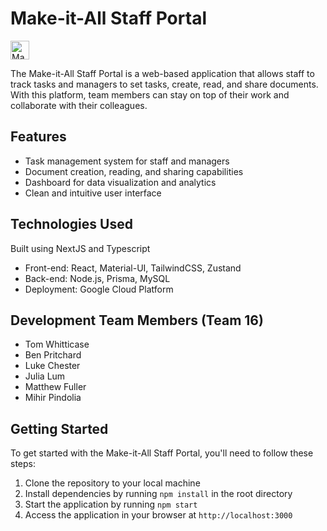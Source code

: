 # Make-it-All Staff Portal
<img src="https://media.discordapp.net/attachments/806509577814016021/1076327428068220979/image.png" alt="Make-it-All Staff Portal Logo" height="30" />



The Make-it-All Staff Portal is a web-based application that allows staff to track tasks and managers to set tasks, create, read, and share documents. With this platform, team members can stay on top of their work and collaborate with their colleagues.

## Features

- Task management system for staff and managers
- Document creation, reading, and sharing capabilities
- Dashboard for data visualization and analytics
- Clean and intuitive user interface

## Technologies Used

Built using NextJS and Typescript
- Front-end: React, Material-UI, TailwindCSS, Zustand
- Back-end: Node.js, Prisma, MySQL
- Deployment: Google Cloud Platform

## Development Team Members (Team 16)

- Tom Whitticase
- Ben Pritchard
- Luke Chester
- Julia Lum
- Matthew Fuller
- Mihir Pindolia

## Getting Started

To get started with the Make-it-All Staff Portal, you'll need to follow these steps:

1. Clone the repository to your local machine
2. Install dependencies by running `npm install` in the root directory
3. Start the application by running `npm start`
4. Access the application in your browser at `http://localhost:3000`
